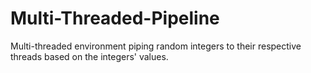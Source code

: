 # Multi-Threaded-Pipeline
Multi-threaded environment piping random integers to their respective threads based on the integers' values.
